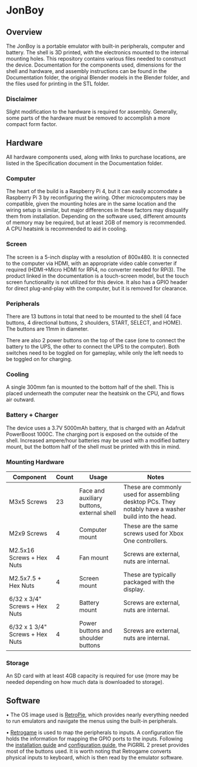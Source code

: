# JonBoy

## Overview
The JonBoy is a portable emulator with built-in peripherals, computer and battery. The shell is 3D printed, with the electronics mounted to the internal mounting holes. This repository contains various files needed to construct the device. Documentation for the components used, dimensions for the shell and hardware, and assembly instructions can be found in the Documentation folder, the original Blender models in the Blender folder, and the files used for printing in the STL folder.

### Disclaimer

Slight modification to the hardware is required for assembly. Generally, some parts of the hardware must be removed to accomplish a more compact form factor.

## Hardware

All hardware components used, along with links to purchase locations, are listed in the Specification document in the Documentation folder.

### Computer
The heart of the build is a Raspberry Pi 4, but it can easily accomodate a Raspberry Pi 3 by reconfiguring the wiring. Other microcomputers may be compatible, given the mounting holes are in the same location and the wiring setup is similar, but major differences in these factors may disqualify them from installation. Depending on the software used, different amounts of memory may be required, but at least 2GB of memory is recommended. A CPU heatsink is recommended to aid in cooling.

### Screen
The screen is a 5-inch display with a resolution of 800x480. It is connected to the computer via HDMI, with an appropriate video cable converter if required (HDMI→Micro HDMI for RPi4, no converter needed for RPi3). The product linked in the documentation is a touch-screen model, but the touch screen functionality is not utilized for this device. It also has a GPIO header for direct plug-and-play with the computer, but it is removed for clearance.

### Peripherals
There are 13 buttons in total that need to be mounted to the shell (4 face buttons, 4 directional buttons, 2 shoulders, START, SELECT, and HOME). The buttons are 11mm in diameter.

There are also 2 power buttons on the top of the case (one to connect the battery to the UPS, the other to connect the UPS to the computer). Both switches need to be toggled on for gameplay, while only the left needs to be toggled on for charging.

### Cooling
A single 300mm fan is mounted to the bottom half of the shell. This is placed underneath the computer near the heatsink on the CPU, and flows air outward.

### Battery + Charger
The device uses a 3.7V 5000mAh battery, that is charged with an Adafruit PowerBoost 1000C. The charging port is exposed on the outside of the shell. Increased ampere/hour batteries may be used with a modified battery mount, but the bottom half of the shell must be printed with this in mind.

### Mounting Hardware

| Component | Count | Usage | Notes |
| --- | ----------- | --- | --- |
| M3x5 Screws                     | 23 | Face and auxiliary buttons, external shell | These are commonly used for assembling desktop PCs. They notably have a washer build into the head.
| M2x9 Screws                     | 4  | Computer mount | These are the same screws used for Xbox One controllers.
| M2.5x16 Screws + Hex Nuts       | 4  | Fan mount | Screws are external, nuts are internal.
| M2.5x7.5 + Hex Nuts             | 4  | Screen mount | These are typically packaged with the display.
| 6/32 x 3/4" Screws + Hex Nuts   | 2  | Battery mount | Screws are external, nuts are internal.
| 6/32 x 1 3/4" Screws + Hex Nuts | 4  | Power buttons and shoulder buttons | Screws are external, nuts are internal.

### Storage

An SD card with at least 4GB capacity is required for use (more may be needed depending on how much data is downloaded to storage).

## Software

• The OS image used is [RetroPie](https://retropie.org.uk/download/), which provides nearly everything needed to run emulators and navigate the menus using the built-in peripherals.

• [Retrogame](https://learn.adafruit.com/retro-gaming-with-raspberry-pi/overview) is used to map the peripherals to inputs. A configuration file holds the information for mapping the GPIO ports to the inputs. Following the [installation guide](https://learn.adafruit.com/retro-gaming-with-raspberry-pi/adding-controls-software) and [configuration guide](https://learn.adafruit.com/retro-gaming-with-raspberry-pi/configuring-retrogame), the PiGRRL 2 preset provides most of the buttons used. It is worth noting that Retrogame converts physical inputs to keyboard, which is then read by the emulator software.